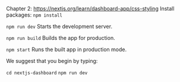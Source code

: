 Chapter 2: https://nextjs.org/learn/dashboard-app/css-styling
Install packages: `npm install`

`npm run dev`
Starts the development server.

`npm run build`
Builds the app for production.

`npm start`
Runs the built app in production mode.

We suggest that you begin by typing:

`cd nextjs-dashboard`
`npm run dev`
